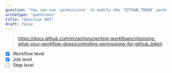 ```yaml
---
question: "You can use `permissions` to modify the `GITHUB_TOKEN` permissions on: (Select two.)"
archetype: "questions"
title: "Question 003"
draft: false
---
```



> https://docs.github.com/en/actions/writing-workflows/choosing-what-your-workflow-does/controlling-permissions-for-github_token
- [x] Workflow level
- [x] Job level
- [ ] Step level
